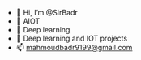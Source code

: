 - 👋 Hi, I’m @SirBadr
- 👀 AIOT
- 🌱 Deep learning
- 💞️ Deep learning and IOT projects
- 📫 mahmoudbadr9199@gmail.com
<!---
SirBadr/SirBadr is a ✨ special ✨ repository because its `README.md` (this file) appears on your GitHub profile.
You can click the Preview link to take a look at your changes.
--->
